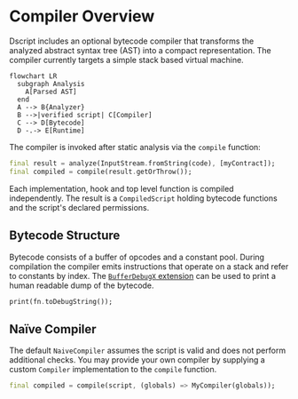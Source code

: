 # Compiler Overview

Dscript includes an optional bytecode compiler that transforms the
analyzed abstract syntax tree (AST) into a compact representation.
The compiler currently targets a simple stack based virtual machine.

```mermaid
flowchart LR
  subgraph Analysis
    A[Parsed AST]
  end
  A --> B{Analyzer}
  B -->|verified script| C[Compiler]
  C --> D[Bytecode]
  D -.-> E[Runtime]
```

The compiler is invoked after static analysis via the `compile` function:

```dart
final result = analyze(InputStream.fromString(code), [myContract]);
final compiled = compile(result.getOrThrow());
```

Each implementation, hook and top level function is compiled
independently. The result is a `CompiledScript` holding bytecode
functions and the script's declared permissions.

## Bytecode Structure

Bytecode consists of a buffer of opcodes and a constant pool. During
compilation the compiler emits instructions that operate on a stack and
refer to constants by index. The [`BufferDebugX` extension](../../lib/src/compiler/debug.dart)
can be used to print a human readable dump of the bytecode.

```dart
print(fn.toDebugString());
```

## Naïve Compiler

The default `NaiveCompiler` assumes the script is valid and does not
perform additional checks. You may provide your own compiler by
supplying a custom `Compiler` implementation to the `compile` function.

```dart
final compiled = compile(script, (globals) => MyCompiler(globals));
```